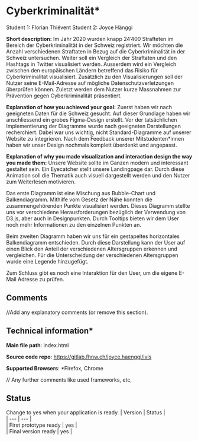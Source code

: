 # Cyberkriminalität*

Student 1: Florian Thiévent
Student 2: Joyce Hänggi

**Short description:**
Im Jahr 2020 wurden knapp 24’400 Strafteten im Bereich der Cyberkriminalität in der Schweiz registriert.
Wir möchten die Anzahl verschiedenen Straftaten in Bezug auf die Cyberkriminalität in der Schweiz untersuchen. Weiter soll ein Vergleich der Straftaten und den Hashtags in Twitter visualisiert werden. Ausserdem wird ein Vergleich zwischen den europäischen Ländern betreffend das Risiko für Cyberkriminalität visualisiert.
Zusätzlich zu den Visualisierungen soll der Nutzer seine E-Mail-Adresse auf mögliche Datenschutzverletzungen überprüfen können.
Zuletzt werden dem Nutzer kurze Massnahmen zur Prävention gegen Cyberkriminalität präsentiert.

**Explanation of how you achieved your goal:**
Zuerst haben wir nach geeigneten Daten für die Schweiz gesucht. Auf dieser Grundlage haben wir anschliessend
ein grobes Figma-Design erstellt. Vor der tatsächlichen Implementierung der Diagramme wurde nach geeigneten Darstellungen recherchiert. 
Dabei war uns wichtig, nicht Standard-Diagramme auf unserer Website zu integrieren. Nach dem Feedback unserer Mitstudenten*innen haben
wir unser Design nochmals komplett überdenkt und angepasst. 

**Explanation of why you made visualization and interaction design the way you made them:**
Unsere Website sollte im Ganzen modern und interessant gestaltet sein. Ein Eyecatcher stellt unsere Landingpage dar.
Durch diese Animation soll die Thematik auch visuell dargestellt werden und den Nutzer zum Weiterlesen motivieren. 

Das erste Diagramm ist eine Mischung aus Bubble-Chart und Balkendiagramm. Mithilfe vom Gesetz der Nähe konnten die zusammengehörenden
Punkte visualisiert werden. Dieses Diagramm stellte uns vor verschiedene Herausforderungen bezüglich der Verwendung von D3.js, aber auch in 
Designpunkten. Durch Tooltips bieten wir dem User noch mehr Informationen zu den einzelnen Punkten an. 

Beim zweiten Diagramm haben wir uns für ein gestapeltes horizontales Balkendiagramm entschieden. Durch diese Darstellung kann
der User auf einen Blick den Anteil der verschiedenen Altersgruppen erkennen und vergleichen. Für die Unterscheidung der
verschiedenen Altersgruppen wurde eine Legende hinzugefügt. 

Zum Schluss gibt es noch eine Interaktion für den User, um die eigene E-Mail Adresse zu prüfen. 

## Comments
//Add any explanatory comments (or remove this section).

## Technical information*
**Main file path**: index.html

**Source code repo**: https://gitlab.fhnw.ch/joyce.haenggi/ivis

**Supported Browsers**: *Firefox, Chrome

// Any further comments like used frameworks, etc,

## Status
Change to yes when your application is ready.
| Version | Status |  
| --- | --- |  
| First prototype ready | yes |  
| Final version ready  | yes |  
